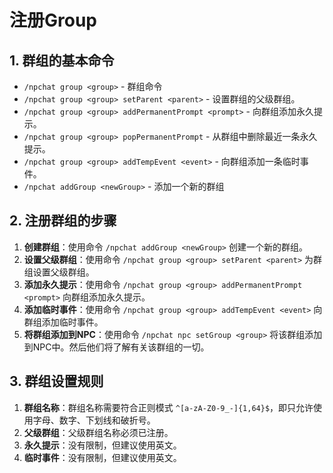 # 注册Group

## 1. 群组的基本命令

- `/npchat group <group>` - 群组命令
- `/npchat group <group> setParent <parent>` - 设置群组的父级群组。
- `/npchat group <group> addPermanentPrompt <prompt>` - 向群组添加永久提示。
- `/npchat group <group> popPermanentPrompt` - 从群组中删除最近一条永久提示。
- `/npchat group <group> addTempEvent <event>` - 向群组添加一条临时事件。
- `/npchat addGroup <newGroup>` - 添加一个新的群组


## 2. 注册群组的步骤

1. **创建群组**：使用命令 `/npchat addGroup <newGroup>` 创建一个新的群组。
2. **设置父级群组**：使用命令 `/npchat group <group> setParent <parent>` 为群组设置父级群组。
3. **添加永久提示**：使用命令 `/npchat group <group> addPermanentPrompt <prompt>` 向群组添加永久提示。
4. **添加临时事件**：使用命令 `/npchat group <group> addTempEvent <event>` 向群组添加临时事件。
5. **将群组添加到NPC**：使用命令 `/npchat npc setGroup <group>` 将该群组添加到NPC中。然后他们将了解有关该群组的一切。

## 3. 群组设置规则

1. **群组名称**：群组名称需要符合正则模式 `^[a-zA-Z0-9_-]{1,64}$`，即只允许使用字母、数字、下划线和破折号。
2. **父级群组**：父级群组名称必须已注册。
3. **永久提示**：没有限制，但建议使用英文。
4. **临时事件**：没有限制，但建议使用英文。

